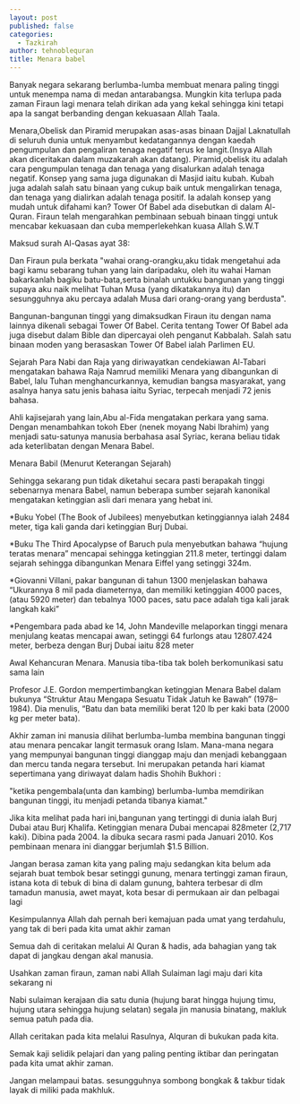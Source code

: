 ```yaml
---
layout: post
published: false
categories:
  - Tazkirah
author: tehnoblequran
title: Menara babel
---
```

Banyak negara sekarang berlumba-lumba membuat menara paling tinggi untuk menempa nama di medan antarabangsa. Mungkin kita terlupa pada zaman Firaun lagi menara telah dirikan ada yang kekal sehingga kini tetapi apa la sangat berbanding dengan kekuasaan Allah Taala.

Menara,Obelisk dan Piramid merupakan asas-asas binaan Dajjal Laknatullah di seluruh dunia untuk menyambut kedatangannya dengan kaedah pengumpulan dan pengaliran tenaga negatif terus ke langit.(Insya Allah akan diceritakan dalam muzakarah akan datang). Piramid,obelisk itu adalah cara pengumpulan tenaga dan tenaga yang disalurkan adalah tenaga negatif. Konsep yang sama juga digunakan di Masjid iaitu kubah. Kubah juga adalah salah satu binaan yang cukup baik untuk mengalirkan tenaga, dan tenaga yang dialirkan adalah tenaga positif. Ia adalah konsep yang mudah untuk difahami kan? Tower Of Babel ada disebutkan di dalam Al-Quran. Firaun telah mengarahkan pembinaan sebuah binaan tinggi untuk mencabar kekuasaan dan cuba memperlekehkan kuasa Allah S.W.T

Maksud surah Al-Qasas ayat 38:

Dan Firaun pula berkata "wahai orang-orangku,aku tidak mengetahui ada bagi kamu sebarang tuhan yang lain daripadaku, oleh itu wahai Haman bakarkanlah bagiku batu-bata,serta binalah untukku bangunan yang tinggi supaya aku naik melihat Tuhan Musa (yang dikatakannya itu) dan sesungguhnya aku percaya adalah Musa dari orang-orang yang berdusta".

Bangunan-bangunan tinggi yang dimaksudkan Firaun itu dengan nama lainnya dikenali sebagai Tower Of Babel. Cerita tentang Tower Of Babel ada juga disebut dalam Bible dan dipercayai oleh penganut Kabbalah. Salah satu binaan moden yang berasaskan Tower Of Babel ialah Parlimen EU.

Sejarah Para Nabi dan Raja yang diriwayatkan cendekiawan Al-Tabari mengatakan bahawa Raja Namrud memiliki Menara yang dibangunkan di Babel, lalu Tuhan menghancurkannya, kemudian bangsa masyarakat, yang asalnya hanya satu jenis bahasa iaitu Syriac, terpecah menjadi 72 jenis bahasa.

Ahli kajisejarah yang lain,Abu al-Fida mengatakan perkara yang sama. Dengan menambahkan tokoh Eber (nenek moyang Nabi Ibrahim) yang menjadi satu-satunya manusia berbahasa asal Syriac, kerana beliau tidak ada keterlibatan dengan Menara Babel.

Menara Babil (Menurut Keterangan Sejarah)

Sehingga sekarang pun tidak diketahui secara pasti berapakah tinggi sebenarnya menara Babel, namun beberapa sumber sejarah kanonikal mengatakan ketinggian asli dari menara yang hebat ini.

*Buku Yobel (The Book of Jubilees) menyebutkan ketinggiannya ialah 2484 meter, tiga kali ganda dari ketinggian Burj Dubai.

*Buku The Third Apocalypse of Baruch pula menyebutkan bahawa “hujung teratas menara” mencapai sehingga ketinggian 211.8 meter, tertinggi dalam sejarah sehingga dibangunkan Menara Eiffel yang setinggi 324m.

*Giovanni Villani, pakar bangunan di tahun 1300 menjelaskan bahawa “Ukurannya 8 mil pada diameternya, dan memiliki ketinggian 4000 paces, (atau 5920 meter) dan tebalnya 1000 paces, satu pace adalah tiga kali jarak langkah kaki”

*Pengembara pada abad ke 14, John Mandeville melaporkan tinggi menara menjulang keatas mencapai awan, setinggi 64 furlongs atau 12807.424 meter, berbeza dengan Burj Dubai iaitu 828 meter

Awal Kehancuran Menara. Manusia tiba-tiba tak boleh berkomunikasi satu sama lain

Profesor J.E. Gordon mempertimbangkan ketinggian Menara Babel dalam bukunya “Struktur Atau Mengapa Sesuatu Tidak Jatuh ke Bawah” (1978–1984). Dia menulis, “Batu dan bata memiliki berat 120 lb per kaki bata (2000 kg per meter bata).

Akhir zaman ini manusia dilihat berlumba-lumba membina bangunan tinggi atau menara pencakar langit termasuk orang Islam. Mana-mana negara yang mempunyai bangunan tinggi dianggap maju dan menjadi kebanggaan dan mercu tanda negara tersebut. Ini merupakan petanda hari kiamat sepertimana yang diriwayat dalam hadis Shohih Bukhori :

"ketika pengembala(unta dan kambing) berlumba-lumba memdirikan bangunan tinggi, itu menjadi petanda tibanya kiamat."

Jika kita melihat pada hari ini,bangunan yang tertinggi di dunia ialah Burj Dubai atau Burj Khalifa. Ketinggian menara Dubai mencapai 828meter (2,717 kaki). Dibina pada 2004. Ia dibuka secara rasmi pada Januari 2010. Kos pembinaan menara ini dianggar berjumlah $1.5 Billion.

Jangan berasa zaman kita yang paling maju sedangkan kita belum ada sejarah buat tembok besar setinggi gunung, menara tertinggi zaman firaun, istana kota di tebuk di bina di dalam gunung, bahtera terbesar di dlm tamadun manusia, awet mayat, kota besar di permukaan air dan pelbagai lagi

Kesimpulannya Allah dah pernah beri kemajuan pada umat yang terdahulu, yang tak di beri pada kita umat akhir zaman 

Semua dah di ceritakan melalui Al Quran & hadis, ada bahagian yang tak dapat di jangkau dengan akal manusia.

Usahkan zaman firaun, zaman nabi Allah Sulaiman lagi maju dari kita sekarang ni

Nabi sulaiman kerajaan dia satu dunia (hujung barat hingga hujung timu, hujung utara sehingga hujung selatan) segala jin manusia binatang, makluk semua patuh pada dia. 

Allah ceritakan pada kita melalui Rasulnya, Alquran di bukukan pada kita. 

Semak kaji selidik pelajari dan yang paling penting iktibar dan peringatan pada kita umat akhir zaman.

Jangan melampaui batas. sesungguhnya sombong bongkak & takbur tidak layak di miliki pada makhluk.
